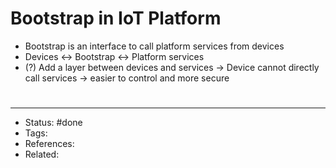 # Bootstrap in IoT Platform
- Bootstrap is an interface to call platform services from devices
- Devices <-> Bootstrap <-> Platform services
- (?) Add a layer between devices and services -> Device cannot directly call services -> easier to control and more secure

#
---
- Status: #done
- Tags:
- References:
- Related:

